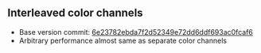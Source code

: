 ## Interleaved color channels

* Base version commit: [6e23782ebda7f2d52349e72dd6ddf693ac0fcaf6](https://github.com/vladiant/ProjectiveDeblurring/commit/6e23782ebda7f2d52349e72dd6ddf693ac0fcaf6)
* Arbitrary performance almost same as separate color channels
